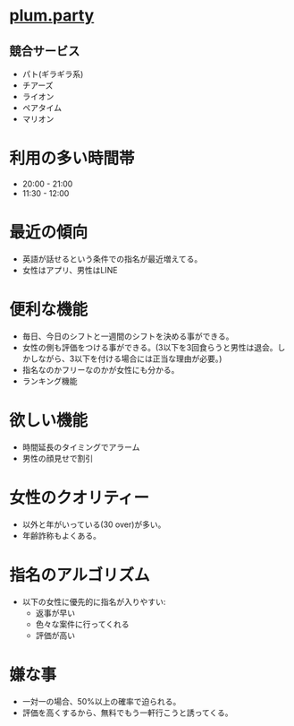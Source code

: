 # [plum.party](http://plum.party)

## 競合サービス
- パト(ギラギラ系)
- チアーズ
- ライオン
- ペアタイム
- マリオン

# 利用の多い時間帯
- 20:00 - 21:00
- 11:30 - 12:00

# 最近の傾向
- 英語が話せるという条件での指名が最近増えてる。
- 女性はアプリ、男性はLINE

# 便利な機能
- 毎日、今日のシフトと一週間のシフトを決める事ができる。
- 女性の側も評価をつける事ができる。(3以下を3回食らうと男性は退会。しかしながら、3以下を付ける場合には正当な理由が必要。)
- 指名なのかフリーなのかが女性にも分かる。
- ランキング機能

# 欲しい機能
- 時間延長のタイミングでアラーム
- 男性の顔見せで割引

# 女性のクオリティー
- 以外と年がいっている(30 over)が多い。
- 年齢詐称もよくある。

# 指名のアルゴリズム
- 以下の女性に優先的に指名が入りやすい:
  - 返事が早い
  - 色々な案件に行ってくれる
  - 評価が高い

# 嫌な事
- 一対一の場合、50%以上の確率で迫られる。
- 評価を高くするから、無料でもう一軒行こうと誘ってくる。
